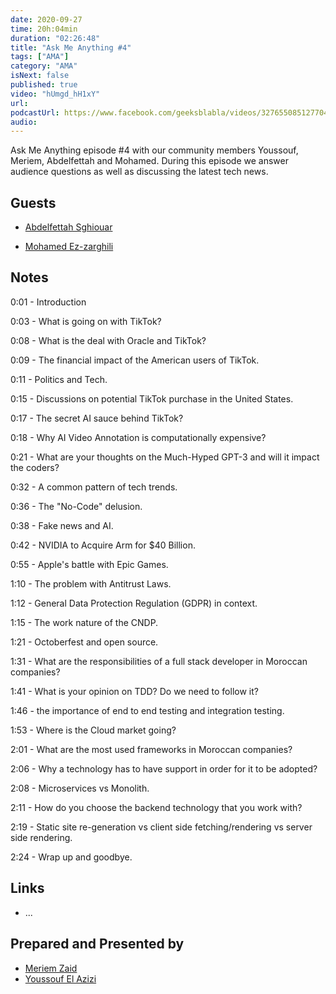 ```yaml
---
date: 2020-09-27
time: 20h:04min
duration: "02:26:48"
title: "Ask Me Anything #4"
tags: ["AMA"]
category: "AMA"
isNext: false
published: true
video: "hUmgd_hH1xY"
url:
podcastUrl: https://www.facebook.com/geeksblabla/videos/327655085127704
audio:
---
```


Ask Me Anything episode #4 with our community members Youssouf, Meriem, Abdelfettah and Mohamed. During this episode we answer audience questions as well as discussing the latest tech news.

## Guests

- [Abdelfettah Sghiouar](https://twitter.com/boredabdel)

- [Mohamed Ez-zarghili](https://www.facebook.com/mohamed.ezzarghili)

## Notes

0:01 - Introduction

0:03 - What is going on with TikTok?

0:08 - What is the deal with Oracle and TikTok?

0:09 - The financial impact of the American users of TikTok.

0:11 - Politics and Tech.

0:15 - Discussions on potential TikTok purchase in the United States.

0:17 - The secret AI sauce behind TikTok?

0:18 - Why AI Video Annotation is computationally expensive?

0:21 - What are your thoughts on the Much-Hyped GPT-3 and will it impact the coders?

0:32 - A common pattern of tech trends.

0:36 - The "No-Code" delusion.

0:38 - Fake news and AI.

0:42 - NVIDIA to Acquire Arm for \$40 Billion.

0:55 - Apple's battle with Epic Games.

1:10 - The problem with Antitrust Laws.

1:12 - General Data Protection Regulation (GDPR) in context.

1:15 - The work nature of the CNDP.

1:21 - Octoberfest and open source.

1:31 - What are the responsibilities of a full stack developer in Moroccan companies?

1:41 - What is your opinion on TDD? Do we need to follow it?

1:46 - the importance of end to end testing and integration testing.

1:53 - Where is the Cloud market going?

2:01 - What are the most used frameworks in Moroccan companies?

2:06 - Why a technology has to have support in order for it to be adopted?

2:08 - Microservices vs Monolith.

2:11 - How do you choose the backend technology that you work with?

2:19 - Static site re-generation vs client side fetching/rendering vs server side rendering.

2:24 - Wrap up and goodbye.

## Links

- ...

## Prepared and Presented by

- [Meriem Zaid](https://www.facebook.com/MeriemZaid)
- [Youssouf El Azizi](https://elazizi.com/)

